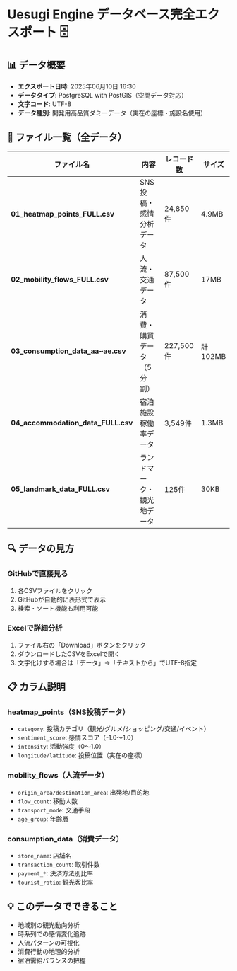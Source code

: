 # Uesugi Engine データベース完全エクスポート 🗄️

## 📊 データ概要
- **エクスポート日時**: 2025年06月10日 16:30
- **データタイプ**: PostgreSQL with PostGIS（空間データ対応）
- **文字コード**: UTF-8
- **データ種別**: 開発用高品質ダミーデータ（実在の座標・施設名使用）

## 📁 ファイル一覧（全データ）

| ファイル名 | 内容 | レコード数 | サイズ |
|-----------|------|-----------|--------|
| **01_heatmap_points_FULL.csv** | SNS投稿・感情分析データ | 24,850件 | 4.9MB |
| **02_mobility_flows_FULL.csv** | 人流・交通データ | 87,500件 | 17MB |
| **03_consumption_data_aa~ae.csv** | 消費・購買データ（5分割） | 227,500件 | 計102MB |
| **04_accommodation_data_FULL.csv** | 宿泊施設稼働率データ | 3,549件 | 1.3MB |
| **05_landmark_data_FULL.csv** | ランドマーク・観光地データ | 125件 | 30KB |

## 🔍 データの見方

### GitHubで直接見る
1. 各CSVファイルをクリック
2. GitHubが自動的に表形式で表示
3. 検索・ソート機能も利用可能

### Excelで詳細分析
1. ファイル右の「Download」ボタンをクリック
2. ダウンロードしたCSVをExcelで開く
3. 文字化けする場合は「データ」→「テキストから」でUTF-8指定

## 📋 カラム説明

### heatmap_points（SNS投稿データ）
- `category`: 投稿カテゴリ（観光/グルメ/ショッピング/交通/イベント）
- `sentiment_score`: 感情スコア（-1.0〜1.0）
- `intensity`: 活動強度（0〜1.0）
- `longitude/latitude`: 投稿位置（実在の座標）

### mobility_flows（人流データ）
- `origin_area/destination_area`: 出発地/目的地
- `flow_count`: 移動人数
- `transport_mode`: 交通手段
- `age_group`: 年齢層

### consumption_data（消費データ）
- `store_name`: 店舗名
- `transaction_count`: 取引件数
- `payment_*`: 決済方法別比率
- `tourist_ratio`: 観光客比率

## 💡 このデータでできること
- 地域別の観光動向分析
- 時系列での感情変化追跡
- 人流パターンの可視化
- 消費行動の地理的分析
- 宿泊需給バランスの把握
